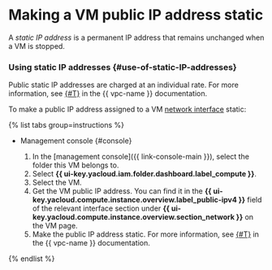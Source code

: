 # Making a VM public IP address static

A _static IP address_ is a permanent IP address that remains unchanged when a VM is stopped.

### Using static IP addresses {#use-of-static-IP-addresses}

Public static IP addresses are charged at an individual rate. For more information, see [{#T}](../../../vpc/pricing.md#prices-public-ip) in the {{ vpc-name }} documentation.

To make a public IP address assigned to a VM [network interface](../../concepts/network.md) static:

{% list tabs group=instructions %}

- Management console {#console}

  1. In the [management console]({{ link-console-main }}), select the folder this VM belongs to.
  1. Select **{{ ui-key.yacloud.iam.folder.dashboard.label_compute }}**.
  1. Select the VM.
  1. Get the VM public IP address. You can find it in the **{{ ui-key.yacloud.compute.instance.overview.label_public-ipv4 }}** field of the relevant interface section under **{{ ui-key.yacloud.compute.instance.overview.section_network }}** on the VM page.
  1. Make the public IP address static. For more information, see [{#T}](../../../vpc/operations/set-static-ip.md) in the {{ vpc-name }} documentation.

{% endlist %}